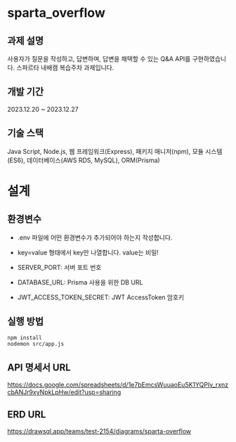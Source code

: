 # sparta_overflow

## 과제 설명

사용자가 질문을 작성하고, 답변하며, 답변을 채택할 수 있는 Q&A API를 구현하였습니다.
스파르타 내배캠 복습주차 과제입니다.

## 개발 기간

2023.12.20 ~ 2023.12.27

## 기술 스택

Java Script, Node.js, 웹 프레임워크(Express), 패키지 매니저(npm), 모듈 시스템(ES6), 데이터베이스(AWS RDS, MySQL), ORM(Prisma)

# 설계

## 환경변수

- .env 파일에 어떤 환경변수가 추가되어야 하는지 작성합니다.
- key=value 형태에서 key만 나열합니다. value는 비밀!

- SERVER_PORT: 서버 포트 번호
- DATABASE_URL: Prisma 사용을 위한 DB URL
- JWT_ACCESS_TOKEN_SECRET: JWT AccessToken 암호키

## 실행 방법

```
npm install
nodemon src/app.js
```

## API 명세서 URL

https://docs.google.com/spreadsheets/d/1e7bEmcsWuuaoEu5K1YQPIv_rxnzcbANJr9xyNpkLpHw/edit?usp=sharing

## ERD URL

https://drawsql.app/teams/test-2154/diagrams/sparta-overflow

